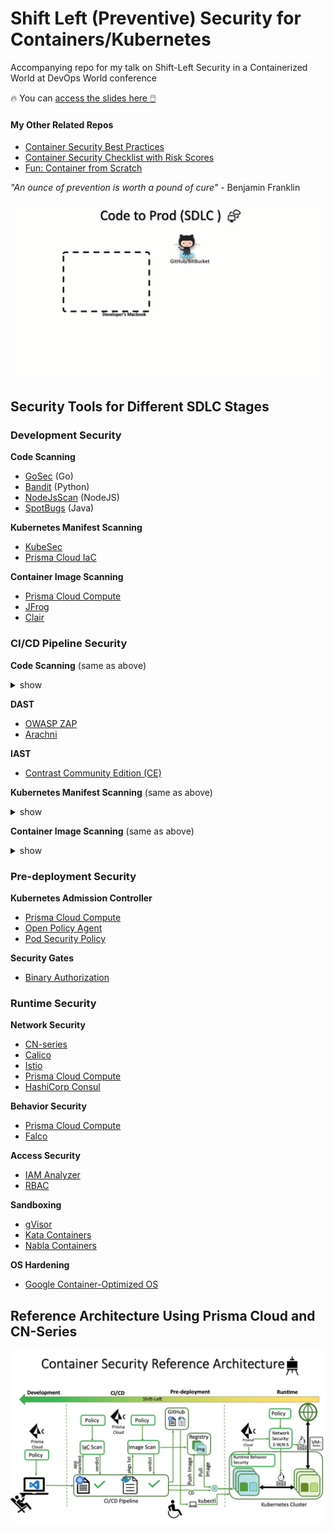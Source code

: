 # Shift Left (Preventive) Security for Containers/Kubernetes

Accompanying repo for my talk on Shift-Left Security in a Containerized World at DevOps World conference

🔥 You can [access the slides here 🖱️](https://1drv.ms/p/s!AjlYT48sX1DwgQDDWwT7wiCAz5u4?e=SPY0ye)

#### My Other Related Repos
- [Container Security Best Practices](https://github.com/gunjan5/container-security)
- [Container Security Checklist with Risk Scores](https://github.com/gunjan5/cloud-native-security)
- [Fun: Container from Scratch](https://github.com/gunjan5/container-from-scratch)

_"An ounce of prevention is worth a pound of cure"_ - Benjamin Franklin

![](sdlc.gif)

## Security Tools for Different SDLC Stages

### Development Security

**Code Scanning**

- [GoSec](https://securego.io/) (Go)
- [Bandit](https://github.com/PyCQA/bandit) (Python)
- [NodeJsScan](https://github.com/ajinabraham/NodeJsScan) (NodeJS)
- [SpotBugs](https://spotbugs.github.io/) (Java)

**Kubernetes Manifest Scanning**

- [KubeSec](https://github.com/controlplaneio/kubesec)
- [Prisma Cloud IaC](https://docs.paloaltonetworks.com/prisma/prisma-cloud/prisma-cloud-admin/prisma-cloud-devops-security/set-up-your-prisma-cloud-configuration-file-for-iac-scan.html#id3fa84acb-db42-46ab-a3bc-d19e7589c47e)

**Container Image Scanning**

- [Prisma Cloud Compute](https://docs.paloaltonetworks.com/prisma/prisma-cloud/prisma-cloud-admin-compute.html)
- [JFrog](https://jfrog.com/xray/)
- [Clair](https://coreos.com/clair/docs/latest/)


### CI/CD Pipeline Security

**Code Scanning** (same as above)
<details><summary>show</summary>
<p>
  
- [GoSec](https://securego.io/) (Go)
- [Bandit](https://github.com/PyCQA/bandit) (Python)
- [NodeJsScan](https://github.com/ajinabraham/NodeJsScan) (NodeJS)
- [SpotBugs](https://spotbugs.github.io/) (Java)

</p>
</details>

**DAST**

- [OWASP ZAP](https://github.com/zaproxy/zaproxy)
- [Arachni](http://www.arachni-scanner.com/)

**IAST**

- [Contrast Community Edition (CE)](https://www.contrastsecurity.com/contrast-community-edition)

**Kubernetes Manifest Scanning** (same as above)
<details><summary>show</summary>
<p>
  
- [KubeSec](https://github.com/controlplaneio/kubesec)
- [Prisma Cloud IaC](https://docs.paloaltonetworks.com/prisma/prisma-cloud/prisma-cloud-admin/prisma-cloud-devops-security/set-up-your-prisma-cloud-configuration-file-for-iac-scan.html#id3fa84acb-db42-46ab-a3bc-d19e7589c47e)

</p>
</details>

**Container Image Scanning** (same as above)
<details><summary>show</summary>
<p>
  
- [Prisma Cloud Compute](https://docs.paloaltonetworks.com/prisma/prisma-cloud/prisma-cloud-admin-compute.html)
- [JFrog](https://jfrog.com/xray/)
- [Clair](https://coreos.com/clair/docs/latest/)

</p>
</details>

### Pre-deployment Security

**Kubernetes Admission Controller**

- [Prisma Cloud Compute](https://docs.paloaltonetworks.com/prisma/prisma-cloud/prisma-cloud-admin-compute.html)
- [Open Policy Agent](https://www.openpolicyagent.org/)
- [Pod Security Policy](https://kubernetes.io/docs/concepts/policy/pod-security-policy/)

**Security Gates**

- [Binary Authorization](https://cloud.google.com/binary-authorization/)


### Runtime Security

**Network Security**

- [CN-series](https://docs.paloaltonetworks.com/cn-series.html)
- [Calico](https://www.projectcalico.org/)
- [Istio](https://istio.io/)
- [Prisma Cloud Compute](https://docs.paloaltonetworks.com/prisma/prisma-cloud/prisma-cloud-admin-compute.html)
- [HashiCorp Consul](https://www.hashicorp.com/products/consul/multi-platform-service-mesh)

**Behavior Security**

- [Prisma Cloud Compute](https://docs.paloaltonetworks.com/prisma/prisma-cloud/prisma-cloud-admin-compute.html)
- [Falco](https://github.com/falcosecurity/falco)

**Access Security**

- [IAM Analyzer](https://docs.aws.amazon.com/IAM/latest/UserGuide/what-is-access-analyzer.html)
- [RBAC](https://kubernetes.io/docs/reference/access-authn-authz/rbac/)

**Sandboxing**

- [gVisor](https://github.com/google/gvisor)
- [Kata Containers](https://katacontainers.io/)
- [Nabla Containers](https://nabla-containers.github.io/)

**OS Hardening**

- [Google Container-Optimized OS](https://cloud.google.com/container-optimized-os/docs/concepts/features-and-benefits)

## Reference Architecture Using Prisma Cloud and CN-Series 

![](reference-architecture.jpg)
